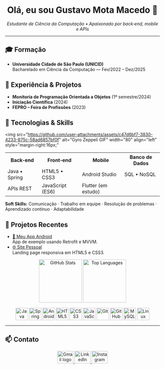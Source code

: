 <h1 align="center">Olá, eu sou <strong>Gustavo Mota Macedo</strong> 👋</h1>
<p align="center">
  <em>Estudante de Ciência da Computação • Apaixonado por back‑end, mobile e APIs</em>
</p>

---

## 🎓 Formação
- **Universidade Cidade de São Paulo (UNICID)**  
  Bacharelado em Ciência da Computação — Fev/2022 – Dez/2025

## 💼 Experiência & Projetos
- **Monitoria de Programação Orientada a Objetos** (1º semestre/2024)  
- **Iniciação Científica** (2024)  
- **FEPRO – Feira de Profissões** (2023)

## 🚀 Tecnologias & Skills

<img
  src="https://github.com/user-attachments/assets/c47d6bf7-3830-4233-875c-58ad6857bf0f"
  alt="Gyro Zeppeli GIF"
  width="80"
  align="left"
  style="margin-right:16px;"
>

<table>
  <tr>
    <th>Back‑end</th>
    <th>Front‑end</th>
    <th>Mobile</th>
    <th>Banco de Dados</th>
  </tr>
  <tr>
    <td>Java • Spring</td>
    <td>HTML5 • CSS3</td>
    <td>Android Studio</td>
    <td>SQL • NoSQL</td>
  </tr>
  <tr>
    <td>APIs REST</td>
    <td>JavaScript (ES6)</td>
    <td>Flutter (em estudo)</td>
    <td></td>
  </tr>
</table>

<p><strong>Soft Skills:</strong> Comunicação · Trabalho em equipe · Resolução de problemas · Aprendizado contínuo · Adaptabilidade</p>


## 🔖 Projetos Recentes
- [📱 Meu App Android](#)  
  App de exemplo usando Retrofit e MVVM.  
- [🌐 Site Pessoal](#)  
  Landing page responsiva em HTML5 e CSS3.

<p align="center">
  <img 
    src="https://github-readme-stats.vercel.app/api?username=gustavomotamacedo&show_icons=true&theme=onedark&include_all_commits=true&count_private=true" 
    height="140" alt="GitHub Stats"/>
  <img 
    src="https://github-readme-stats.vercel.app/api/top-langs?username=gustavomotamacedo&layout=compact&langs_count=7&theme=onedark" 
    height="140" alt="Top Languages"/>
</p>

<p align="center">
  <img src="https://cdn.jsdelivr.net/gh/devicons/devicon@latest/icons/java/java-original.svg" width="40px" alt="Java"/>
  <img src="https://cdn.jsdelivr.net/gh/devicons/devicon@latest/icons/spring/spring-original.svg" width="40px" alt="Spring"/>
  <img src="https://cdn.jsdelivr.net/gh/devicons/devicon/icons/android/android-plain.svg" width="40px" alt="Android"/>
  <img src="https://cdn.jsdelivr.net/gh/devicons/devicon/icons/html5/html5-original.svg" width="40px" alt="HTML5"/>
  <img src="https://cdn.jsdelivr.net/gh/devicons/devicon/icons/css3/css3-original.svg" width="40px" alt="CSS3"/>
  <img src="https://cdn.jsdelivr.net/gh/devicons/devicon/icons/javascript/javascript-original.svg" width="40px" alt="JavaScript"/>
  <img src="https://cdn.jsdelivr.net/gh/devicons/devicon/icons/git/git-original.svg" width="40px" alt="Git"/>
  <img src="https://cdn.jsdelivr.net/gh/devicons/devicon/icons/github/github-original.svg" width="40px" alt="GitHub"/>
  <img src="https://cdn.jsdelivr.net/gh/devicons/devicon/icons/mysql/mysql-original-wordmark.svg" width="40px" alt="MySQL"/>
  <img src="https://cdn.jsdelivr.net/gh/devicons/devicon/icons/linux/linux-plain.svg" width="40px" alt="Linux"/>
</p>

---

## 📫 Contato

<p align="center">
  <a href="mailto:mota.macedo05@gmail.com" target="_blank">
    <img src="https://img.icons8.com/color/48/000000/gmail.png" width="52" height="40" alt="Gmail logo"/>
  </a>
  <a href="https://www.linkedin.com/in/gustavomotamacedo" target="_blank">
    <img src="https://raw.githubusercontent.com/maurodesouza/profile-readme-generator/master/src/assets/icons/social/linkedin/default.svg" width="52" height="40" alt="LinkedIn logo"/>
  </a>
  <a href="https://instagram.com/mocc3_" target="_blank">
    <img src="https://raw.githubusercontent.com/maurodesouza/profile-readme-generator/master/src/assets/icons/social/instagram/default.svg" width="52" height="40" alt="Instagram logo"/>
  </a>
</p>
